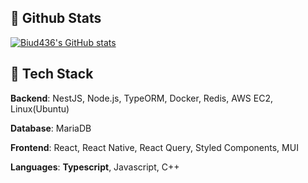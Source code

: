 ## 🧳 Github Stats

[![Biud436's GitHub stats](https://github-readme-stats.vercel.app/api?username=biud436&show_icons=true&locale=en&theme=dracula&count_private=true)](https://github.com/biud436/)

## 🔨 Tech Stack

**Backend**: NestJS, Node.js, TypeORM, Docker, Redis, AWS EC2, Linux(Ubuntu)

**Database**: MariaDB

**Frontend**: React, React Native, React Query, Styled Components, MUI

**Languages**: **Typescript**, Javascript, C++
